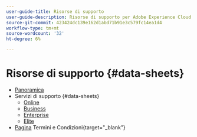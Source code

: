 ```yaml
---
user-guide-title: Risorse di supporto
user-guide-description: Risorse di supporto per Adobe Experience Cloud e Adobe Experience Platform.
source-git-commit: 423424dc139e162d1abd71b91e3c579fc14ea1d4
workflow-type: tm+mt
source-wordcount: '32'
ht-degree: 6%

---
```



# Risorse di supporto {#data-sheets}

+ [Panoramica](overview.md)
+ Servizi di supporto {#data-sheets}
   + [Online](online.md)
   + [Business](business.md)
   + [Enterprise](enterprise.md)
   + [Elite](elite.md)
+ [Pagina](https://helpx.adobe.com/support/programs/support-policies-terms-conditions.html) Termini e Condizioni{target=&quot;_blank&quot;}

<!--

Articles must be added to this TOC file in order to render.

Use this list format to specify links to articles and section headings that expand and collapse in the left rail of the user guide.

An article link CANNOT be used as a section heading.
-->
